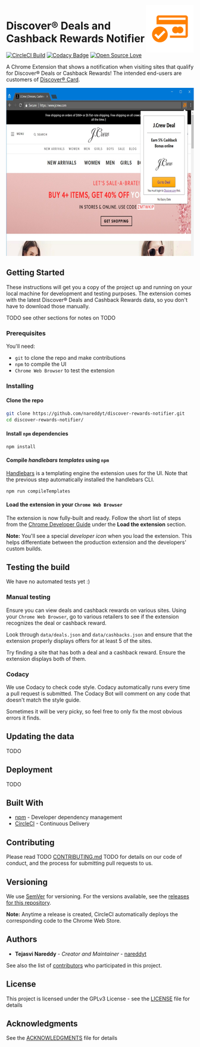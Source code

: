 <img src="icon/store-icon-128-border.png" align="right" alt="Chrome Web Store Icon" />

# Discover® Deals and Cashback Rewards Notifier

[![CircleCI Build](https://circleci.com/gh/nareddyt/discover-rewards-notifier/tree/master.svg?style=svg)](https://circleci.com/gh/nareddyt/discover-rewards-notifier/tree/master)
[![Codacy Badge](https://api.codacy.com/project/badge/Grade/c196a657cab442c98672c7b52fafe1f9)](https://www.codacy.com/app/nareddyt/discover-rewards-notifier?utm_source=github.com&amp;utm_medium=referral&amp;utm_content=nareddyt/discover-rewards-notifier&amp;utm_campaign=Badge_Grade)
[![Open Source Love](https://badges.frapsoft.com/os/v1/open-source.svg?v=103)](https://github.com/ellerbrock/open-source-badge/)

A Chrome Extension that shows a notification when visiting sites that qualify for Discover® Deals or Cashback Rewards! The intended end-users are customers of [Discover® Card](https://www.discover.com/).

<p align="center">
    <img src="img/screenshots/jcrew.jpg" width="654" height="450" alt="Screenshot of extension in use" />
</p>

## Getting Started

These instructions will get you a copy of the project up and running on your local machine for development and testing purposes.
The extension comes with the latest Discover® Deals and Cashback Rewards data, so you don't have to download those manually.

TODO see other sections for notes on TODO

### Prerequisites

You'll need:

- `git` to clone the repo and make contributions
- `npm` to compile the UI
- `Chrome Web Browser` to test the extension

### Installing

#### Clone the repo

```bash
git clone https://github.com/nareddyt/discover-rewards-notifier.git
cd discover-rewards-notifier/
```

#### Install `npm` dependencies

```
npm install
```

#### Compile *handlebars templates* using `npm`

[Handlebars](http://handlebarsjs.com/) is a templating engine the extension uses for the UI.
Note that the previous step automatically installed the handlebars CLI.

```
npm run compileTemplates
```

#### Load the extension in your `Chrome Web Browser`

The extension is now fully-built and ready. Follow the short list of steps from the [Chrome Developer Guide](https://developer.chrome.com/extensions/getstarted#unpacked) under the **Load the extension** section.

**Note:** You'll see a special *developer icon* when you load the extension. This helps differentiate between the production extension and the developers' custom builds.

## Testing the build

We have no automated tests yet :)

### Manual testing

Ensure you can view deals and cashback rewards on various sites.
Using your `Chrome Web Browser`, go to various retailers to see if the extension recognizes the deal or cashback reward.

Look through `data/deals.json` and `data/cashbacks.json` and ensure that the extension properly displays offers for at least 5 of the sites.

Try finding a site that has both a deal and a cashback reward. Ensure the extension displays both of them.

### Codacy

We use Codacy to check code style. Codacy automatically runs every time a pull request is submitted.
The Codacy Bot will comment on any code that doesn't match the style guide.

Sometimes it will be very picky, so feel free to only fix the most obvious errors it finds.

## Updating the data

TODO

## Deployment

TODO

## Built With

* [npm](https://www.npmjs.com/) - Developer dependency management
* [CircleCI](https://circleci.com/) - Continuous Delivery

## Contributing

Please read TODO [CONTRIBUTING.md](CONTRIBUTING) TODO for details on our code of conduct, and the process for submitting pull requests to us.

## Versioning

We use [SemVer](http://semver.org/) for versioning. For the versions available, see the [releases for this repository](https://github.com/nareddyt/discover-deals-notifier-extension/releases).

**Note:** Anytime a release is created, CircleCI automatically deploys the corresponding code to the Chrome Web Store.

## Authors

* **Tejasvi Nareddy** - *Creator and Maintainer* - [nareddyt](https://github.com/nareddyt)

See also the list of [contributors](https://github.com/nareddyt/discover-rewards-notifier/graphs/contributors) who participated in this project.

## License

This project is licensed under the GPLv3 License - see the [LICENSE](LICENSE) file for details

## Acknowledgments

See the [ACKNOWLEDGMENTS](ACKNOWLEDGMENTS) file for details
